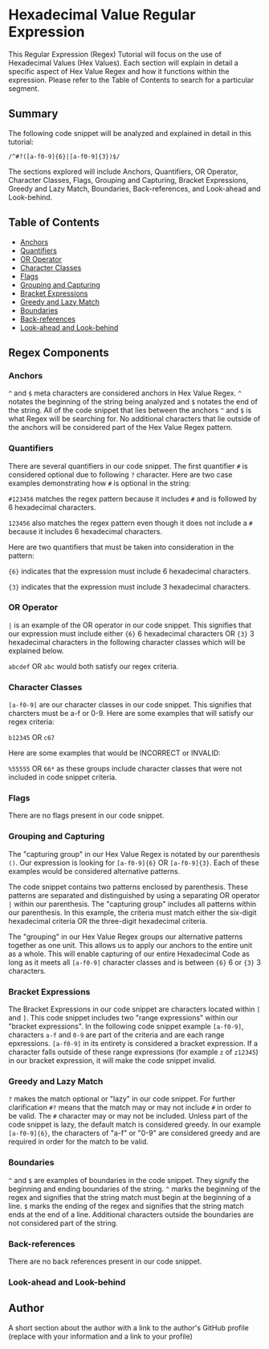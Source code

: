 # Hexadecimal Value Regular Expression

This Regular Expression (Regex) Tutorial will focus on the use of Hexadecimal Values (Hex Values). Each section will explain in detail a specific aspect of Hex Value Regex and how it functions within the expression. Please refer to the Table of Contents to search for a particular segment.

## Summary

The following code snippet will be analyzed and explained in detail in this tutorial:

`/^#?([a-f0-9]{6}|[a-f0-9]{3})$/`

The sections explored will include Anchors, Quantifiers, OR Operator, Character Classes, Flags, Grouping and Capturing, Bracket Expressions, Greedy and Lazy Match, Boundaries, Back-references, and Look-ahead and Look-behind.

## Table of Contents

- [Anchors](#anchors)
- [Quantifiers](#quantifiers)
- [OR Operator](#or-operator)
- [Character Classes](#character-classes)
- [Flags](#flags)
- [Grouping and Capturing](#grouping-and-capturing)
- [Bracket Expressions](#bracket-expressions)
- [Greedy and Lazy Match](#greedy-and-lazy-match)
- [Boundaries](#boundaries)
- [Back-references](#back-references)
- [Look-ahead and Look-behind](#look-ahead-and-look-behind)

## Regex Components

### Anchors

`^` and `$` meta characters are considered anchors in Hex Value Regex. `^` notates the beginning of the string being analyzed and `$` notates the end of the string. All of the code snippet that lies between the anchors `^` and `$` is what Regex will be searching for. No additional characters that lie outside of the anchors will be considered part of the Hex Value Regex pattern.

### Quantifiers

There are several quantifiers in our code snippet. The first quantifier `#` is considered optional due to following `?` character. Here are two case examples demonstrating how `#` is optional in the string:

`#123456` matches the regex pattern because it includes `#` and is followed by 6 hexadecimal characters.

`123456` also matches the regex pattern even though it does not include a `#` because it includes 6 hexadecimal characters.

Here are two quantifiers that must be taken into consideration in the pattern:

`{6}` indicates that the expression must include 6 hexadecimal characters.

`{3}` indicates that the expression must include 3 hexadecimal characters.

### OR Operator

`|` is an example of the OR operator in our code snippet. This signifies that our expression must include either `{6}` 6 hexadecimal characters OR `{3}` 3 hexadecimal characters in the following character classes which will be explained below.

`abcdef` OR `abc` would both satisfy our regex criteria.

### Character Classes

`[a-f0-9]` are our character classes in our code snippet. This signifies that charcters must be a-f or 0-9. Here are some examples that will satisfy our regex criteria:

`b12345` OR `c67`

Here are some examples that would be INCORRECT or INVALID:

`%55555` OR `66*` as these groups include character classes that were not included in code snippet criteria.

### Flags

There are no flags present in our code snippet.

### Grouping and Capturing

The "capturing group" in our Hex Value Regex is notated by our parenthesis `()`. Our expression is looking for `[a-f0-9]{6}` OR `[a-f0-9]{3}`. Each of these examples would be considered alternative patterns.

The code snippet contains two patterns enclosed by parenthesis. These patterns are separated and distinguished by using a separating OR operator `|` within our parenthesis. The "capturing group" includes all patterns within our parenthesis. In this example, the criteria must match either the six-digit hexadecimal criteria OR the three-digit hexadecimal criteria.

The "grouping" in our Hex Value Regex groups our alternative patterns together as one unit. This allows us to apply our anchors to the entire unit as a whole. This will enable capturing of our entire Hexadecimal Code as long as it meets all `[a-f0-9]` character classes and is between `{6}` 6 or `{3}` 3 characters.

### Bracket Expressions

The Bracket Expressions in our code snippet are characters located within `[` and `]`. This code snippet includes two "range expressions" within our "bracket expressions". In the following code snippet example `[a-f0-9]`, characters `a-f` and `0-9` are part of the criteria and are each range epxressions. `[a-f0-9]` in its entirety is considered a bracket expression. If a character falls outside of these range expressions (for example `z` of `z12345`) in our bracket expression, it will make the code snippet invalid.

### Greedy and Lazy Match

`?` makes the match optional or "lazy" in our code snippet. For further clarification `#?` means that the match may or may not include `#` in order to be valid. The `#` character may or may not be included. Unless part of the code snippet is lazy, the default match is considered greedy. In our example `[a-f0-9]{6}`, the characters of "a-f" or "0-9" are considered greedy and are required in order for the match to be valid.

### Boundaries

`^` and `$` are examples of boundaries in the code snippet. They signify the beginning and ending boundaries of the string. `^` marks the beginning of the regex and signifies that the string match must begin at the beginning of a line. `$` marks the ending of the regex and signifies that the string match ends at the end of a line. Additional characters outside the boundaries are not considered part of the string.

### Back-references

There are no back references present in our code snippet.

### Look-ahead and Look-behind

## Author

A short section about the author with a link to the author's GitHub profile (replace with your information and a link to your profile)